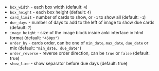 - `box_width` - each box width (default: `4`)
- `box_height` - each box height (default: `4`)
- `card_limit` - number of cards to show, or `-1` to show all (default: `-1`)
- `due_days` - number of days to add to the left of image to show due cards (default: `7`)
- `image_height` - size of the image block inside anki interface in html format (default: `"450px"`)
- `order_by` - cards order, can be one of `min_date`, `max_date`, `due_date` or mix (default: `"min_date, due_date"`)
- `order_reverse` - reverse order direction, can be `true` or `false` (default: true)
- `show_line` - show separator before due days (default: true)
